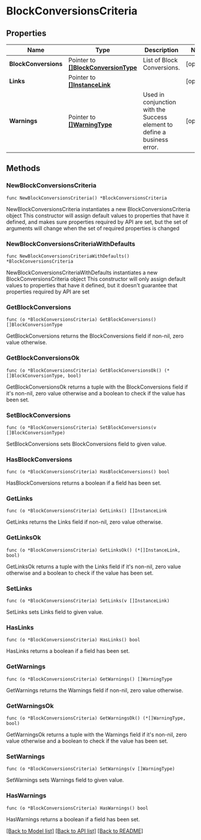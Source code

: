 # BlockConversionsCriteria

## Properties

Name | Type | Description | Notes
------------ | ------------- | ------------- | -------------
**BlockConversions** | Pointer to [**[]BlockConversionType**](BlockConversionType.md) | List of Block Conversions. | [optional] 
**Links** | Pointer to [**[]InstanceLink**](InstanceLink.md) |  | [optional] 
**Warnings** | Pointer to [**[]WarningType**](WarningType.md) | Used in conjunction with the Success element to define a business error. | [optional] 

## Methods

### NewBlockConversionsCriteria

`func NewBlockConversionsCriteria() *BlockConversionsCriteria`

NewBlockConversionsCriteria instantiates a new BlockConversionsCriteria object
This constructor will assign default values to properties that have it defined,
and makes sure properties required by API are set, but the set of arguments
will change when the set of required properties is changed

### NewBlockConversionsCriteriaWithDefaults

`func NewBlockConversionsCriteriaWithDefaults() *BlockConversionsCriteria`

NewBlockConversionsCriteriaWithDefaults instantiates a new BlockConversionsCriteria object
This constructor will only assign default values to properties that have it defined,
but it doesn't guarantee that properties required by API are set

### GetBlockConversions

`func (o *BlockConversionsCriteria) GetBlockConversions() []BlockConversionType`

GetBlockConversions returns the BlockConversions field if non-nil, zero value otherwise.

### GetBlockConversionsOk

`func (o *BlockConversionsCriteria) GetBlockConversionsOk() (*[]BlockConversionType, bool)`

GetBlockConversionsOk returns a tuple with the BlockConversions field if it's non-nil, zero value otherwise
and a boolean to check if the value has been set.

### SetBlockConversions

`func (o *BlockConversionsCriteria) SetBlockConversions(v []BlockConversionType)`

SetBlockConversions sets BlockConversions field to given value.

### HasBlockConversions

`func (o *BlockConversionsCriteria) HasBlockConversions() bool`

HasBlockConversions returns a boolean if a field has been set.

### GetLinks

`func (o *BlockConversionsCriteria) GetLinks() []InstanceLink`

GetLinks returns the Links field if non-nil, zero value otherwise.

### GetLinksOk

`func (o *BlockConversionsCriteria) GetLinksOk() (*[]InstanceLink, bool)`

GetLinksOk returns a tuple with the Links field if it's non-nil, zero value otherwise
and a boolean to check if the value has been set.

### SetLinks

`func (o *BlockConversionsCriteria) SetLinks(v []InstanceLink)`

SetLinks sets Links field to given value.

### HasLinks

`func (o *BlockConversionsCriteria) HasLinks() bool`

HasLinks returns a boolean if a field has been set.

### GetWarnings

`func (o *BlockConversionsCriteria) GetWarnings() []WarningType`

GetWarnings returns the Warnings field if non-nil, zero value otherwise.

### GetWarningsOk

`func (o *BlockConversionsCriteria) GetWarningsOk() (*[]WarningType, bool)`

GetWarningsOk returns a tuple with the Warnings field if it's non-nil, zero value otherwise
and a boolean to check if the value has been set.

### SetWarnings

`func (o *BlockConversionsCriteria) SetWarnings(v []WarningType)`

SetWarnings sets Warnings field to given value.

### HasWarnings

`func (o *BlockConversionsCriteria) HasWarnings() bool`

HasWarnings returns a boolean if a field has been set.


[[Back to Model list]](../README.md#documentation-for-models) [[Back to API list]](../README.md#documentation-for-api-endpoints) [[Back to README]](../README.md)


